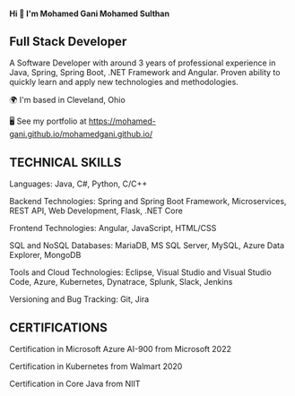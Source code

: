 

<!--
**mohamed-gani/mohamed-gani** is a ✨ _special_ ✨ repository because its `README.md` (this file) appears on your GitHub profile.

Here are some ideas to get you started:

- 🔭 I’m currently working on ...
- 🌱 I’m currently learning ...
- 👯 I’m looking to collaborate on ...
- 🤔 I’m looking for help with ...
- 💬 Ask me about ...
- 📫 How to reach me: ...
- 😄 Pronouns: ...
- ⚡ Fun fact: ...
-->

#### Hi 👋 I'm Mohamed Gani Mohamed Sulthan 
Full Stack Developer
----------------------------------
A Software Developer with around 3 years of professional experience in Java, Spring, Spring Boot, .NET Framework and Angular. Proven ability to quickly learn and apply new technologies and methodologies.

  🌍  I'm based in Cleveland, Ohio
  
  🖥️  See my portfolio at https://mohamed-gani.github.io/mohamedgani.github.io/

TECHNICAL SKILLS   
----------------------------------
Languages: Java, C#, Python, C/C++

Backend Technologies: Spring and Spring Boot Framework, Microservices, REST API, Web Development, Flask, .NET Core

Frontend Technologies: Angular, JavaScript, HTML/CSS

SQL and NoSQL Databases: MariaDB, MS SQL Server, MySQL, Azure Data Explorer, MongoDB

Tools and Cloud Technologies: Eclipse, Visual Studio and Visual Studio Code, Azure, Kubernetes, Dynatrace, Splunk, Slack, Jenkins

Versioning and Bug Tracking: Git, Jira

CERTIFICATIONS    
----------------------------------
Certification in Microsoft Azure AI-900 from Microsoft	2022

Certification in Kubernetes from Walmart	2020

Certification in Core Java from NIIT
